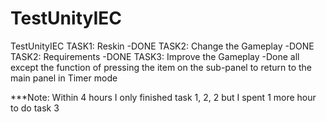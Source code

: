# TestUnityIEC
TestUnityIEC
TASK1: Reskin
  -DONE
TASK2: Change the Gameplay
  -DONE
TASK2: Requirements
  -DONE
TASK3: Improve the Gameplay
  -Done all except the function of pressing the item on the sub-panel to return to the main panel in Timer mode

  ***Note: Within 4 hours I only finished task 1, 2, 2 but I spent 1 more hour to do task 3
